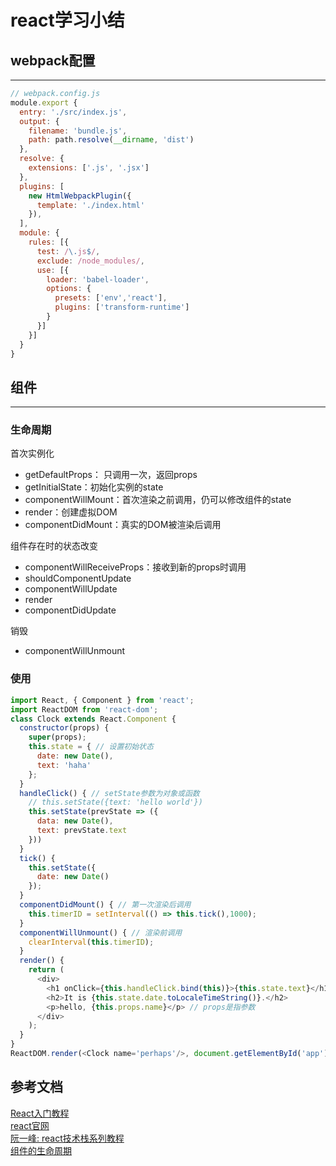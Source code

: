 # react学习小结

## webpack配置

---

```js
// webpack.config.js
module.export {
  entry: './src/index.js',
  output: {
    filename: 'bundle.js',
    path: path.resolve(__dirname, 'dist')
  },
  resolve: {
    extensions: ['.js', '.jsx']
  },
  plugins: [
    new HtmlWebpackPlugin({
      template: './index.html'
    }),
  ],
  module: {
    rules: [{
      test: /\.js$/,
      exclude: /node_modules/,
      use: [{
        loader: 'babel-loader',
        options: {
          presets: ['env','react'],
          plugins: ['transform-runtime']
        }
      }]
    }]
  }
}
```

## 组件

---

### 生命周期

首次实例化

- getDefaultProps： 只调用一次，返回props
- getInitialState：初始化实例的state
- componentWillMount：首次渲染之前调用，仍可以修改组件的state
- render：创建虚拟DOM
- componentDidMount：真实的DOM被渲染后调用

组件存在时的状态改变

- componentWillReceiveProps：接收到新的props时调用
- shouldComponentUpdate
- componentWillUpdate
- render
- componentDidUpdate

销毁

- componentWillUnmount

### 使用

```js
import React, { Component } from 'react';
import ReactDOM from 'react-dom';
class Clock extends React.Component {
  constructor(props) {
    super(props);
    this.state = { // 设置初始状态
      date: new Date(),
      text: 'haha'
    };
  }
  handleClick() { // setState参数为对象或函数
    // this.setState({text: 'hello world'})
    this.setState(prevState => ({
      data: new Date(),
      text: prevState.text
    }))
  }
  tick() {
    this.setState({
      date: new Date()
    });
  }
  componentDidMount() { // 第一次渲染后调用
    this.timerID = setInterval(() => this.tick(),1000);
  }
  componentWillUnmount() { // 渲染前调用
    clearInterval(this.timerID);
  }
  render() {
    return (
      <div>
        <h1 onClick={this.handleClick.bind(this)}>{this.state.text}</h1>
        <h2>It is {this.state.date.toLocaleTimeString()}.</h2>
        <p>hello, {this.props.name}</p> // props是指参数
      </div>
    );
  }
}
ReactDOM.render(<Clock name='perhaps'/>, document.getElementById('app'));
```

## 参考文档

[React入门教程](https://hulufei.gitbooks.io/react-tutorial/introduction.html)</br>
[react官网](https://facebook.github.io/react/docs/components-and-props.html)</br>
[阮一峰: react技术栈系列教程](http://www.ruanyifeng.com/blog/2016/09/react-technology-stack.html)</br>
[组件的生命周期](http://react-china.org/t/react/1740)</br>
